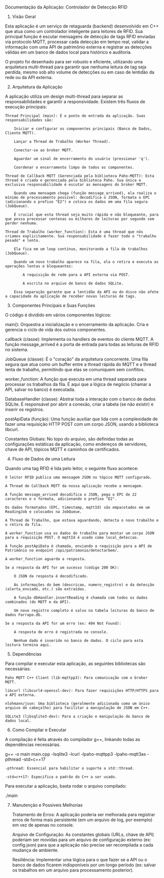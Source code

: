Documentação da Aplicação: Controlador de Detecção RFID

1. Visão Geral

Esta aplicação é um serviço de retaguarda (backend) desenvolvido em C++ que atua como um controlador inteligente para leitores de RFID. Sua principal função é escutar mensagens de detecção de tags RFID enviadas via protocolo MQTT, processar cada detecção em tempo real, validar a informação com uma API de patrimônio externa e registrar as detecções válidas em um banco de dados local para histórico e auditoria.

O projeto foi desenhado para ser robusto e eficiente, utilizando uma arquitetura multi-thread para garantir que nenhuma leitura de tag seja perdida, mesmo sob alto volume de detecções ou em caso de lentidão da rede ou da API externa.

2. Arquitetura da Aplicação

A aplicação utiliza um design multi-thread para separar as responsabilidades e garantir a responsividade. Existem três fluxos de execução principais:

    Thread Principal (main): É o ponto de entrada da aplicação. Suas responsabilidades são:

        Iniciar e configurar os componentes principais (Banco de Dados, Cliente MQTT).

        Lançar a Thread de Trabalho (Worker Thread).

        Conectar-se ao broker MQTT.

        Aguardar um sinal de encerramento do usuário (pressionar 'q').

        Coordenar o encerramento limpo de todos os componentes.

    Thread de Callback MQTT (Gerenciada pela biblioteca Paho-MQTT): Esta thread é criada e gerenciada pela biblioteca Paho. Sua única e exclusiva responsabilidade é escutar as mensagens do broker MQTT.

        Quando uma mensagem chega (função message_arrived), ela realiza o mínimo de processamento possível: decodifica o JSON, formata o EPC (adicionando o prefixo "E2") e coloca os dados em uma fila segura (JobQueue).

        É crucial que esta thread seja muito rápida e não bloqueante, para que possa processar centenas ou milhares de leituras por segundo sem perder nenhuma.

    Thread de Trabalho (worker_function): Esta é uma thread que nós criamos explicitamente. Sua responsabilidade é fazer todo o "trabalho pesado" e lento.

        Ela fica em um loop contínuo, monitorando a fila de trabalhos (JobQueue).

        Quando um novo trabalho aparece na fila, ela o retira e executa as operações lentas e bloqueantes:

            A requisição de rede para a API externa via POST.

            A escrita no arquivo de banco de dados SQLite.

        Essa separação garante que a lentidão da API ou do disco não afete a capacidade da aplicação de receber novas leituras de tags.

3. Componentes Principais e Suas Funções

O código é dividido em vários componentes lógicos:

main():	Orquestra a inicialização e o encerramento da aplicação. Cria e gerencia o ciclo de vida dos outros componentes.

callback (classe):	Implementa os handlers de eventos do cliente MQTT. A função message_arrived é a porta de entrada para todas as leituras de RFID no sistema.

JobQueue (classe):	É o "coração" da arquitetura concorrente. Uma fila segura que atua como um buffer entre a thread rápida do MQTT e a thread lenta de trabalho, permitindo que elas se comuniquem sem conflitos.

worker_function:	A função que executa em uma thread separada para processar os trabalhos da fila. É aqui que a lógica de negócio (chamar a API, salvar no banco) é executada.

DatabaseHandler (classe):	Abstrai toda a interação com o banco de dados SQLite. É responsável por abrir a conexão, criar a tabela (se não existir) e inserir os registros.

postApiData (função):	Uma função auxiliar que lida com a complexidade de fazer uma requisição HTTP POST com um corpo JSON, usando a biblioteca libcurl.

Constantes Globais:	No topo do arquivo, são definidas todas as configurações estáticas da aplicação, como endereços de servidores, chave de API, tópicos MQTT e caminhos de certificados.

4. Fluxo de Dados de uma Leitura

Quando uma tag RFID é lida pelo leitor, o seguinte fluxo acontece:

    O leitor RFID publica uma mensagem JSON no tópico MQTT configurado.

    A Thread de Callback MQTT da nossa aplicação recebe a mensagem.

    A função message_arrived decodifica o JSON, pega o EPC de 22 caracteres e o formata, adicionando o prefixo "E2".

    Os dados formatados (EPC, timestamp, mqttId) são empacotados em um ReadingJob e colocados na JobQueue.

    A Thread de Trabalho, que estava aguardando, detecta o novo trabalho e o retira da fila.

    A worker_function usa os dados do trabalho para montar um corpo JSON para a requisição POST. O mqttId é usado como local_deteccao.

    A função postApiData é chamada, enviando a requisição para a API de Patrimônio no endpoint /api/patrimonio/detectarbem/.

    A worker_function aguarda a resposta.

    Se a resposta da API for um sucesso (código 200 OK):

        O JSON da resposta é decodificado.

        As informações do bem (descricao, numero_registro) e da detecção (alerta_enviado, etc.) são extraídas.

        A função dbHandler.insertReading é chamada com todos os dados combinados (do MQTT e da API).

        Um novo registro completo é salvo na tabela leituras do banco de dados Farrapo.db.

    Se a resposta da API for um erro (ex: 404 Not Found):

        A resposta de erro é registrada no console.

        Nenhum dado é inserido no banco de dados. O ciclo para esta leitura termina aqui.

5. Dependências

Para compilar e executar esta aplicação, as seguintes bibliotecas são necessárias:

    Paho MQTT C++ Client (lib-mqttpp3): Para comunicação com o broker MQTT.

    libcurl (libcurl4-openssl-dev): Para fazer requisições HTTP/HTTPS para a API externa.

    nlohmann/json: Uma biblioteca (geralmente adicionada como um único arquivo de cabeçalho) para facilitar a manipulação de JSON em C++.

    SQLite3 (libsqlite3-dev): Para a criação e manipulação do banco de dados local.

6. Como Compilar e Executar

A compilação é feita através do compilador g++, linkando todas as dependências necessárias.

g++ -o main main.cpp -lsqlite3 -lcurl -lpaho-mqttpp3 -lpaho-mqtt3as -pthread -std=c++17

    -pthread: Essencial para habilitar o suporte a std::thread.

    -std=c++17: Especifica o padrão do C++ a ser usado.

Para executar a aplicação, basta rodar o arquivo compilado:

./main

7. Manutenção e Possíveis Melhorias

    Tratamento de Erros: A aplicação poderia ser melhorada para registrar erros de forma mais persistente (em um arquivo de log, por exemplo) em vez de apenas no console.

    Arquivo de Configuração: As constantes globais (URLs, chave de API) poderiam ser movidas para um arquivo de configuração externo (ex: config.json) para que a aplicação não precise ser recompilada a cada mudança de ambiente.

    Resiliência: Implementar uma lógica para o que fazer se a API ou o banco de dados ficarem indisponíveis por um longo período (ex: salvar os trabalhos em um arquivo para processamento posterior).
